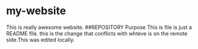 # my-website
This is really awesome website.
##REPOSITORY Purpose
This is file is just a README file.
this is the change that conflicts with whteve is on the
remote side.This was edited locally.
